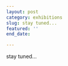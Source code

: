 ```yaml
---
layout: post
category: exhibitions
slug: stay tuned...
featured: ''
end_date: 

---
```

stay tuned... 